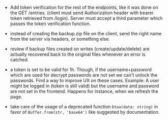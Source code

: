 - Add token verification for the rest of the endpoints, like it was done on the GET /entries. (client must send Authorization header with bearer token retrieved from /login). Server must accept a third parameter which passes the token verification function.

- instead of creating the backup.zip file on the client, send the right name from the server via headers, or something else.

- review if backup files created on writes (create/update/delete) are actually recovered back to the original files whenever an error is catched.

- a token is set to be valid for 1h. Though, if the username+password which are used for decrypt passwords are not set we can't unlock the passwords. Find a way to improve UX on these cases. Example: A user might be logged in (token is still valid) but the username and password are not set in the frontend. Happens for instance, when we refresh the page.

- take care of the usage of a deprecated function `btoa(data: string)` in favor of `Buffer.from(str, 'base64')` like suggested by documentation.
